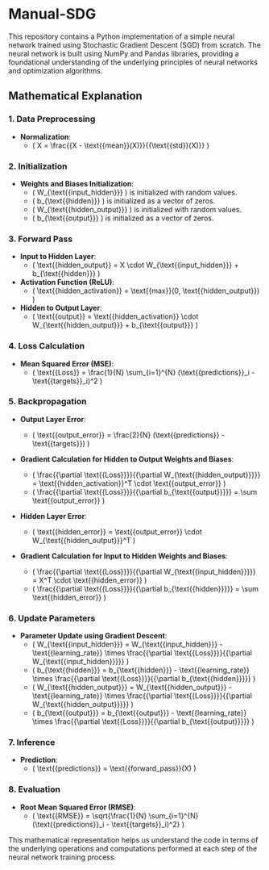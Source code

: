 # Manual-SDG
This repository contains a Python implementation of a simple neural network trained using Stochastic Gradient Descent (SGD) from scratch. The neural network is built using NumPy and Pandas libraries, providing a foundational understanding of the underlying principles of neural networks and optimization algorithms.


## Mathematical Explanation

### 1. Data Preprocessing

- **Normalization**: 
  - \( X = \frac{{X - \text{{mean}}(X)}}{{\text{{std}}(X)}} \)

### 2. Initialization

- **Weights and Biases Initialization**: 
  - \( W_{\text{{input\_hidden}}} \) is initialized with random values.
  - \( b_{\text{{hidden}}} \) is initialized as a vector of zeros.
  - \( W_{\text{{hidden\_output}}} \) is initialized with random values.
  - \( b_{\text{{output}}} \) is initialized as a vector of zeros.

### 3. Forward Pass

- **Input to Hidden Layer**:
  - \( \text{{hidden\_output}} = X \cdot W_{\text{{input\_hidden}}} + b_{\text{{hidden}}} \)
- **Activation Function (ReLU)**:
  - \( \text{{hidden\_activation}} = \text{{max}}(0, \text{{hidden\_output}}) \)
- **Hidden to Output Layer**:
  - \( \text{{output}} = \text{{hidden\_activation}} \cdot W_{\text{{hidden\_output}}} + b_{\text{{output}}} \)

### 4. Loss Calculation

- **Mean Squared Error (MSE)**:
  - \( \text{{Loss}} = \frac{1}{N} \sum_{i=1}^{N} (\text{{predictions}}_i - \text{{targets}}_i)^2 \)

### 5. Backpropagation

- **Output Layer Error**:
  - \( \text{{output\_error}} = \frac{2}{N} (\text{{predictions}} - \text{{targets}}) \)
- **Gradient Calculation for Hidden to Output Weights and Biases**:
  - \( \frac{{\partial \text{{Loss}}}}{{\partial W_{\text{{hidden\_output}}}}} = \text{{hidden\_activation}}^T \cdot \text{{output\_error}} \)
  - \( \frac{{\partial \text{{Loss}}}}{{\partial b_{\text{{output}}}}} = \sum \text{{output\_error}} \)

- **Hidden Layer Error**:
  - \( \text{{hidden\_error}} = \text{{output\_error}} \cdot W_{\text{{hidden\_output}}}^T \)
- **Gradient Calculation for Input to Hidden Weights and Biases**:
  - \( \frac{{\partial \text{{Loss}}}}{{\partial W_{\text{{input\_hidden}}}}} = X^T \cdot \text{{hidden\_error}} \)
  - \( \frac{{\partial \text{{Loss}}}}{{\partial b_{\text{{hidden}}}}} = \sum \text{{hidden\_error}} \)

### 6. Update Parameters

- **Parameter Update using Gradient Descent**:
  - \( W_{\text{{input\_hidden}}} = W_{\text{{input\_hidden}}} - \text{{learning\_rate}} \times \frac{{\partial \text{{Loss}}}}{{\partial W_{\text{{input\_hidden}}}}} \)
  - \( b_{\text{{hidden}}} = b_{\text{{hidden}}} - \text{{learning\_rate}} \times \frac{{\partial \text{{Loss}}}}{{\partial b_{\text{{hidden}}}}} \)
  - \( W_{\text{{hidden\_output}}} = W_{\text{{hidden\_output}}} - \text{{learning\_rate}} \times \frac{{\partial \text{{Loss}}}}{{\partial W_{\text{{hidden\_output}}}}} \)
  - \( b_{\text{{output}}} = b_{\text{{output}}} - \text{{learning\_rate}} \times \frac{{\partial \text{{Loss}}}}{{\partial b_{\text{{output}}}}} \)

### 7. Inference

- **Prediction**:
  - \( \text{{predictions}} = \text{{forward\_pass}}(X) \)

### 8. Evaluation

- **Root Mean Squared Error (RMSE)**:
  - \( \text{{RMSE}} = \sqrt{\frac{1}{N} \sum_{i=1}^{N} (\text{{predictions}}_i - \text{{targets}}_i)^2} \)

This mathematical representation helps us understand the code in terms of the underlying operations and computations performed at each step of the neural network training process.
